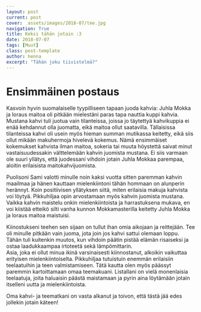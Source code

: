 ```yaml
---
layout: post
current: post
cover:  assets/images/2018-07/tee.jpg
navigation: True
title: Keksi tähän jotain :3
date: 2018-07-07
tags: [Muut]
class: post-template
author: henna
excerpt: "Tähän joku tiivistelmä?"
---
```


# Ensimmäinen postaus

Kasvoin hyvin suomalaiselle tyypilliseen tapaan juoda kahvia: 
Juhla Mokka ja loraus maitoa oli pitkään mielestäni paras tapa nauttia kuppi kahvia.
Mustana kahvi tuli juotua vain tilanteissa, joissa jo täytettyä kahvikuppia ei enää kehdannut olla juomatta, eikä maitoa ollut saatavilla. 
Tällaisissa tilanteissa kahvi oli usein myös hieman summan mutikassa keitetty, eikä siis ollut mikään makuhermoja hivelevä kokemus.
Nämä ensimmäiset kokemukset kahvista ilman maitoa, sokeria tai muuta höystettä saivat minut vastaisuudessakin välttelemään kahvin juomista mustana. 
Ei siis varmaan ole suuri yllätys, että juodessani vihdoin jotain Juhla Mokkaa parempaa, aloitin erilaisista maitokahvijuomista. 

Puolisoni Sami valotti minulle noin kaksi vuotta sitten paremman kahvin maailmaa ja hänen kauttaan mielenkiintoni tähän hommaan on alunperin herännyt. 
Koin positiivisen yllätyksen siitä, miten erilaisia makuja kahvista voi löytyä. Pikkuhiljaa opin arvostamaan myös kahvin juomista mustana. 
Vaikka kahvin maistelu onkin mielenkiintoista ja harrastuksena mukava, en voi kiistää etteikö silti vanha kunnon Mokkamasterilla keitetty Juhla Mokka ja loraus maitoa maistuisi. 


Kiinostukseni teehen sen sijaan on tullut ihan omia aikojaan ja reittejään. 
Tee oli minulle pitkään vain juoma, jota join jos kahvi sattui olemaan loppu. 
Tähän tuli kuitenkin muutos, kun vihdoin päätin pistää elämän risaiseksi ja ostaa laadukkaampaa irtoteetä sekä lämpömittarin.  
Asia, joka ei ollut minua ikinä varsinaisesti kiinnostanut, alkoikin vaikuttaa erityisen mielenkiintoiselta. 
Pikkuhiljaa tutuistuin enemmän erilaisiin teelaatuihin ja teen valmistamiseen. Tätä kautta olen myös päässyt paremmin kartoittamaan omaa teemakuani. 
Listallani on vielä monenlaisia teelaatuja, joita haluaisin päästä maistamaan ja pyrin aina löytämään jotain itselleni uutta ja mielenkiintoista. 

Oma kahvi- ja teematkani on vasta alkanut ja toivon, että tästä jää edes jollekin jotain käteen!